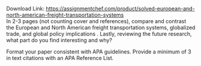 Download Link: https://assignmentchef.com/product/solved-european-and-north-american-freight-transportation-systems
<br>
In 2-3 pages (not counting cover and references), compare and contrast the European and North American freight transportation systems, globalized trade,  and global policy implications . Lastly, reviewing the future research, what part do you find interesting and why?

Format your paper consistent with APA guidelines. Provide a minimum of 3 in text citations with an APA Reference List.


